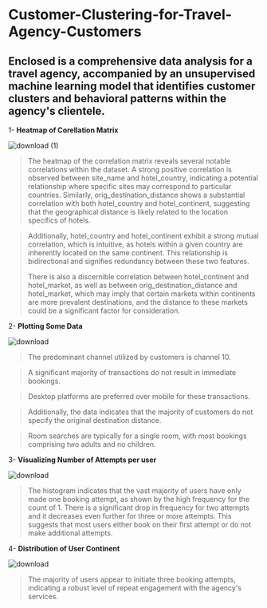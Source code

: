 # Customer-Clustering-for-Travel-Agency-Customers

## Enclosed is a comprehensive data analysis for a travel agency, accompanied by an unsupervised machine learning model that identifies customer clusters and behavioral patterns within the agency's clientele.

1- **Heatmap of Corellation Matrix**

![download (1)](https://github.com/itsahmedmohamedamin/Customer-Clustering-for-Travel-Agency-Customers/assets/50253297/0459554f-ce03-493c-b205-478406c99ad5)

> The heatmap of the correlation matrix reveals several notable correlations within the dataset. A strong positive correlation is observed between site_name and hotel_country, indicating a potential relationship where specific sites may correspond to particular countries. Similarly, orig_destination_distance shows a substantial correlation with both hotel_country and hotel_continent, suggesting that the geographical distance is likely related to the location specifics of hotels.

> Additionally, hotel_country and hotel_continent exhibit a strong mutual correlation, which is intuitive, as hotels within a given country are inherently located on the same continent. This relationship is bidirectional and signifies redundancy between these two features.
> 
> There is also a discernible correlation between hotel_continent and hotel_market, as well as between orig_destination_distance and hotel_market, which may imply that certain markets within continents are more prevalent destinations, and the distance to these markets could be a significant factor for consideration.

2- **Plotting Some Data**

![download](https://github.com/itsahmedmohamedamin/Customer-Clustering-for-Travel-Agency-Customers/assets/50253297/e801517e-2fd3-4361-aee4-af87c9f4be44)


> The predominant channel utilized by customers is channel 10.

> A significant majority of transactions do not result in immediate bookings.

> Desktop platforms are preferred over mobile for these transactions.

> Additionally, the data indicates that the majority of customers do not specify the original destination distance.

> Room searches are typically for a single room, with most bookings comprising two adults and no children.

3- **Visualizing Number of Attempts per user**

![download](https://github.com/itsahmedmohamedamin/Customer-Clustering-for-Travel-Agency-Customers/assets/50253297/960ee7de-1195-490d-a81d-8cd4ce8355c8)

> The histogram indicates that the vast majority of users have only made one booking attempt, as shown by the high frequency for the count of 1. There is a significant drop in frequency for two attempts and it decreases even further for three or more attempts. This suggests that most users either book on their first attempt or do not make additional attempts.

4- **Distribution of User Continent**

![download](https://github.com/itsahmedmohamedamin/Customer-Clustering-for-Travel-Agency-Customers/assets/50253297/852980b9-bc88-4e12-acef-0280438dbdd8)


> The majority of users appear to initiate three booking attempts, indicating a robust level of repeat engagement with the agency's services.
